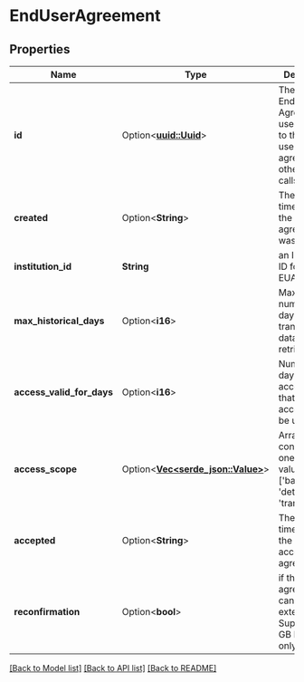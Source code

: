 # EndUserAgreement

## Properties

| Name                      | Type                                                       | Description                                                                                     | Notes                                                       |
| ------------------------- | ---------------------------------------------------------- | ----------------------------------------------------------------------------------------------- | ----------------------------------------------------------- |
| **id**                    | Option<[**uuid::Uuid**](uuid::Uuid.md)>                    | The ID of this End User Agreement, used to refer to this end user agreement in other API calls. | [optional][readonly]                                        |
| **created**               | Option<**String**>                                         | The date & time at which the end user agreement was created.                                    | [optional][readonly]                                        |
| **institution_id**        | **String**                                                 | an Institution ID for this EUA                                                                  |
| **max_historical_days**   | Option<**i16**>                                            | Maximum number of days of transaction data to retrieve.                                         | [optional][default to 90]                                   |
| **access_valid_for_days** | Option<**i16**>                                            | Number of days from acceptance that the access can be used.                                     | [optional][default to 90]                                   |
| **access_scope**          | Option<[**Vec<serde_json::Value>**](serde_json::Value.md)> | Array containing one or several values of ['balances', 'details', 'transactions']               | [optional]default to ["balances","details","transactions"]] |
| **accepted**              | Option<**String**>                                         | The date & time at which the end user accepted the agreement.                                   | [optional][readonly]                                        |
| **reconfirmation**        | Option<**bool**>                                           | if this agreement can be extended. Supported by GB banks only.                                  | [optional][default to false]                                |

[[Back to Model list]](../README.md#documentation-for-models) [[Back to API list]](../README.md#documentation-for-api-endpoints) [[Back to README]](../README.md)
